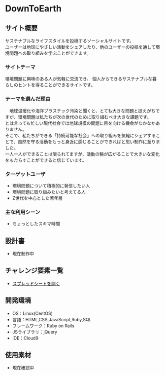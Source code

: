 # DownToEarth

## サイト概要
サステナブルなライフスタイルを投稿するソーシャルサイトです。  
ユーザーは地球にやさしい活動をシェアしたり、他のユーザーの投稿を通して環境問題への取り組みを学ぶことができます。

### サイトテーマ
環境問題に興味のある人が気軽に交流でき、 個人からできるサステナブルな暮らしのヒントを得ることができるサイトです。

### テーマを選んだ理由
　地球温暖化や海洋プラスチック汚染と聞くと、とても大きな問題と捉えがちですが、環境問題は私たちが次の世代のために取り組むべき大きな課題です。  
とは言っても忙しい現代社会では地球規模の問題に目を向ける機会がなかなかありません。  
そこで、私たちができる「持続可能な社会」への取り組みを気軽にシェアすることで、自然を守る活動をもっと身近に感じることができればと思い制作に至りました。  
一人一人ができることは限られてますが、活動の輪が広がることで大きいな変化をもたらすことができると信じています。

### ターゲットユーザ
- 環境問題について積極的に発信したい人
- 環境問題に取り組みたいと考えてる人
- Z世代を中心とした若年層

### 主な利用シーン
- ちょっとしたスキマ時間

## 設計書
- 現在制作中
<!-- <...> -->

## チャレンジ要素一覧
- [スプレッドシートを開く](https://docs.google.com/spreadsheets/d/1LiycZIPx4q-gWEzSSwqftGb-S7xonwi_akGFJzDFMVk/edit?usp=sharing)

## 開発環境
- OS：Linux(CentOS)
- 言語：HTML,CSS,JavaScript,Ruby,SQL
- フレームワーク：Ruby on Rails
- JSライブラリ：jQuery
- IDE：Cloud9

## 使用素材
- 現在確認中
<!--- 外部サービスの画像素材・音声素材を使用した場合は、必ずサービス名とURLを明記してください。-->
<!--- 使用しない場合は、使用素材の項目をREADMEから削除してください。-->
